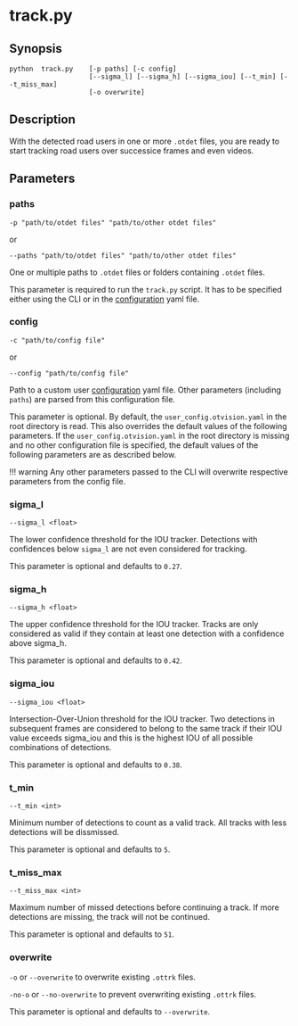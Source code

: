 # track.py

## Synopsis

```text
python  track.py    [-p paths] [-c config]
                    [--sigma_l] [--sigma_h] [--sigma_iou] [--t_min] [--t_miss_max]
                    [-o overwrite]
```

## Description

With the detected road users in one or more `.otdet` files, you are ready to start
tracking road users over successice frames and even videos.

## Parameters

### paths

`-p "path/to/otdet files" "path/to/other otdet files"`

or

`--paths "path/to/otdet files" "path/to/other otdet files"`

One or multiple paths to `.otdet` files or folders containing `.otdet` files.

This parameter is required to run the `track.py` script.
It has to be specified either using the CLI or in the
[configuration](../advanced_usage/configuration.md) yaml file.

### config

`-c "path/to/config file"`

or

`--config "path/to/config file"`

Path to a custom user [configuration](../advanced_usage/configuration.md) yaml file.
Other parameters (including `paths`) are parsed from this configuration file.

This parameter is optional.
By default, the `user_config.otvision.yaml` in the root directory is read.
This also overrides the default values of the following parameters.
If the `user_config.otvision.yaml` in the root directory is missing and no other
configuration file is specified, the default values of the following parameters are as
described below.

!!! warning
    Any other parameters passed to the CLI will overwrite respective parameters from
    the config file.

### sigma_l

`--sigma_l <float>`

The lower confidence threshold for the IOU tracker.
Detections with confidences below `sigma_l` are not even considered for tracking.

This parameter is optional and defaults to `0.27`.

### sigma_h

`--sigma_h <float>`

The upper confidence threshold for the IOU tracker.
Tracks are only considered as valid if they contain at least one detection with
a confidence above sigma_h.

This parameter is optional and defaults to `0.42`.

### sigma_iou

`--sigma_iou <float>`

Intersection-Over-Union threshold for the IOU tracker.
Two detections in subsequent frames are considered to belong to the same track if
their IOU value exceeds sigma_iou and this is the highest IOU of all possible
combinations of detections.

This parameter is optional and defaults to `0.38`.

### t_min

`--t_min <int>`

Minimum number of detections to count as a valid track.
All tracks with less detections will be dissmissed.

This parameter is optional and defaults to `5`.

### t_miss_max

`--t_miss_max <int>`

Maximum number of missed detections before continuing a track.
If more detections are missing, the track will not be continued.

This parameter is optional and defaults to `51`.

### overwrite

`-o` or `--overwrite` to overwrite existing `.ottrk` files.

`-no-o` or `--no-overwrite` to prevent overwriting existing `.ottrk` files.

This parameter is optional and defaults to `--overwrite`.
